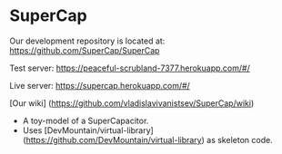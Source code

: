 # SuperCap


Our development repository is located at: https://github.com/SuperCap/SuperCap

Test server: https://peaceful-scrubland-7377.herokuapp.com/#/

Live server: https://supercap.herokuapp.com/#/

[Our wiki] (https://github.com/vladislavivanistsev/SuperCap/wiki)

* A toy-model of a SuperCapacitor.
* Uses [DevMountain/virtual-library] (https://github.com/DevMountain/virtual-library) as skeleton code.
